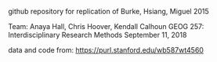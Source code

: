 github repository for replication of Burke, Hsiang, Miguel 2015

Team: Anaya Hall, Chris Hoover, Kendall Calhoun
GEOG 257: Interdisciplinary Research Methods
September 11, 2018

data and code from: https://purl.stanford.edu/wb587wt4560